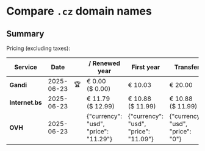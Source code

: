 # Compare `.cz` domain names

## Summary

Pricing (excluding taxes):

| Service | Date |  | / Renewed year | First year | Transfer | Restoration |
|--|--|--|--|--|--|--|
| **Gandi** | 2025-06-23 | 🏆 | € 0.00<br>($ 0.00) | € 10.03 | € 20.00 |  |
| **Internet.bs** | 2025-06-23 |  | € 11.79<br>($ 12.99) | € 10.88<br>($ 11.99) | € 10.88<br>($ 11.99) | € 11.79<br>($ 12.99) |
| **OVH** | 2025-06-23 |  | {"currency": "usd", "price": "11.29"} | {"currency": "usd", "price": "11.09"} | {"currency": "usd", "price": "0"} |  |
